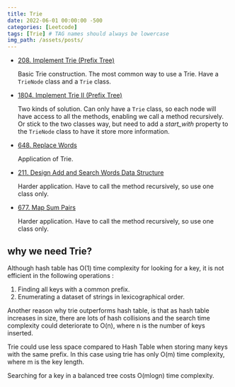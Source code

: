 ```yaml
---
title: Trie
date: 2022-06-01 00:00:00 -500
categories: [Leetcode]
tags: [Trie] # TAG names should always be lowercase
img_path: /assets/posts/
---
```


- [208. Implement Trie (Prefix Tree)](<https://github.com/yankun-song/leetcode/blob/main/Solutions/0208.%20Implement%20Trie%20(Prefix%20Tree).md>)

  Basic Trie construction. The most common way to use a Trie. Have a `TrieNode` class and a `Trie` class.

- [1804. Implement Trie II (Prefix Tree)](<https://github.com/yankun-song/leetcode/blob/main/Solutions/1804.%20Implement%20Trie%20II%20(Prefix%20Tree).md>)

  Two kinds of solution. Can only have a `Trie` class, so each node will have access to all the methods, enabling we call a method recursively. Or stick to the two classes way, but need to add a _start_with_ property to the `TrieNode` class to have it store more information.

- [648. Replace Words](https://github.com/yankun-song/leetcode/blob/main/Solutions/0648.%20Replace%20Words.md)

  Application of Trie.

- [211. Design Add and Search Words Data Structure](https://github.com/yankun-song/leetcode/blob/main/Solutions/0211.%20Design%20Add%20and%20Search%20Words%20Data%20Structure.md)

  Harder application. Have to call the method recursively, so use one class only.

- [677. Map Sum Pairs](https://github.com/yankun-song/leetcode/blob/main/Solutions/0677.%20Map%20Sum%20Pairs.md)

  Harder application. Have to call the method recursively, so use one class only.

## why we need Trie?

Although hash table has O(1) time complexity for looking for a key, it is not efficient in the following operations :

1. Finding all keys with a common prefix.
2. Enumerating a dataset of strings in lexicographical order.

Another reason why trie outperforms hash table, is that as hash table increases in size, there are lots of hash collisions and the search time complexity could deteriorate to O(n), where n is the number of keys inserted.

Trie could use less space compared to Hash Table when storing many keys with the same prefix. In this case using trie has only O(m) time complexity, where m is the key length.

Searching for a key in a balanced tree costs O(mlogn) time complexity.
